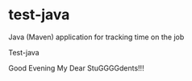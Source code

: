 # test-java
Java (Maven) application for tracking time on the job

Test-java

Good Evening My Dear StuGGGGdents!!!
